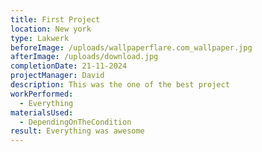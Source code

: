 ```yaml
---
title: First Project
location: New york
type: Lakwerk
beforeImage: /uploads/wallpaperflare.com_wallpaper.jpg
afterImage: /uploads/download.jpg
completionDate: 21-11-2024
projectManager: David
description: This was the one of the best project
workPerformed:
  - Everything
materialsUsed:
  - DependingOnTheCondition
result: Everything was awesome
---
```

